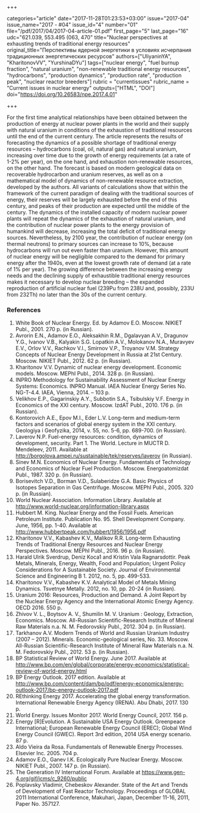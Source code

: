 +++

categories="article"
date="2017-11-28T01:23:53+03:00"
issue="2017-04"
issue_name="2017 - #04"
issue_id="4"
number="01"
file="/pdf/2017/04/2017-04-article-01.pdf"
first_page="5"
last_page="16"
udc="621.039, 553.495 (063, 470"
title="Nuclear perspectives at exhausting trends of traditional energy resources"
original_title="Перспективы ядерной энергетики в условиях исчерпания традиционных энергетических ресурсов"
authors=["UliyaninYA", "KharitonovVV", "YurshinaDYu"]
tags=["nuclear energy", "fuel burnup fraction", "natural uranium", "non-renewable traditional energy resources", "hydrocarbons", "production dynamics", "production rate", "production peak", "nuclear reactor breeders"]
rubric = "currentissues"
rubric_name = "Current issues in nuclear energy"
outputs=["HTML", "DOI"]
doi="https://doi.org/10.26583/npe.2017.4.01"

+++

For the first time analytical relationships have been obtained between the production of energy at nuclear power plants in the world and their supply with natural uranium in conditions of the exhaustion of traditional resources until the end of the current century. The article represents the results of forecasting the dynamics of a possible shortage of traditional energy resources – hydrocarbons (coal, oil, natural gas) and natural uranium, increasing over time due to the growth of energy requirements (at a rate of 1-2% per year), on the one hand, and exhaustion non-renewable resources, on the other hand. The forecast is based on modern geological data on recoverable hydrocarbon and uranium reserves, as well as on a mathematical model of dynamics of non-renewable resource extraction, developed by the authors. All variants of calculations show that within the framework of the current paradigm of dealing with the traditional sources of energy, their reserves will be largely exhausted before the end of this century, and peaks of their production are expected until the middle of the century. The dynamics of the installed capacity of modern nuclear power plants will repeat the dynamics of the exhaustion of natural uranium, and the contribution of nuclear power plants to the energy provision of humankind will decrease, increasing the total deficit of traditional energy sources. Nevertheless, by 2100 year, the contribution of nuclear energy (on thermal neutrons) to primary sources can increase to 10%, because hydrocarbons will run out even faster than uranium. However, this amount of nuclear energy will be negligible compared to the demand for primary energy after the 1940s, even at the lowest growth rate of demand (at a rate of 1% per year). The growing difference between the increasing energy needs and the declining supply of exhaustible traditional energy resources makes it necessary to develop nuclear breeding – the expanded reproduction of artificial nuclear fuel (239Pu from 238U and, possibly, 233U from 232Th) no later than the 30s of the current century.

### References

1. White Book of Nuclear Energy. Ed. by Adamov E.O. Moscow. NIKIET Publ., 2001. 270 p. (in Russian).
2. Avrorin E.N., Adamov E.O., Aleksakhin R.M., Dgalavyan A.V., Dragunov Y.G., Ivanov V.B., Kalyakin S.G. Lopatkin A.V., Molokanov N.A., Muravyev E.V., Orlov V.V., Rachkov V.I., Smirnov V.P., Troyanov V.M. Strategy Concepts of Nuclear Energy Development in Russia at 21st Century. Moscow. NIKIET Publ., 2012. 62 p. (in Russian).
3. Kharitonov V.V. Dynamic of nuclear energy development. Economic models. Moscow. MEPhI Publ., 2014. 328 p. (in Russian).
4. INPRO Methodology for Sustainability Assessment of Nuclear Energy Systems: Economics. INPRO Manual. IAEA Nuclear Energy Series No. NG-T-4.4. IAEA, Vienna, 2014. – 103 p.
5. Velikhov E.P., Gagarinskiy A.Y., Subbotin S.A., Tsibulskiy V.F. Energy in Economics of the XXI century. Moscow. IzdAT Publ., 2010. 176 p. (in Russian).
6. Kontorovich A.E., Epov M.I., Eder L.V. Long-term and medium-term factors and scenarios of global energy system in the XXI century. Geologiya i Geofyzika, 2014, v. 55, no. 5-6, pp. 689-700. (in Russian).
7. Laverov N.P. Fuel-energy resources: condition, dynamics of development, security. Part 1. The World. Lecture in MUCTR D. Mendeleev, 2011. Available at http://borgolova.ampei.ru/sustainable/tek/reserves/laverov (in Russian).
8. Sinev M.N. Economics of Nuclear Energy. Fundamentals of Technology and Economics of Nuclear Fuel Production. Moscow. Energoatomizdat Publ., 1987. 320 p. (in Russian).
9. Borisevitch V.D., Borman V.D., Sulaberidze G.A. Basic Physics of Isotopes Separation in Gas Centrifuge. Moscow. MEPhI Publ., 2005. 320 p. (in Russian).
10. World Nuclear Association. Information Library. Available at http://www.world-nuclear.org/information-library.aspx
11. Hubbert M. King. Nuclear Energy and the Fossil Fuels. American Petroleum Institute. Publication No. 95. Shell Development Company. June, 1956, pp. 1-40. Available at http://www.hubbertpeak.com/hubbert/1956/1956.pdf
12. Kharitonov V.V., Kabashev K.V., Malikov R.R. Long-term Exhausting Trends of Traditional Energy Resources and Nuclear Energy Perspectives. Moscow. MEPhI Publ., 2016. 96 p. (in Russian).
13. Harald Ulrik Sverdrup, Deniz Koca1 and Kristin Vala Ragnarsdottir. Peak Metals, Minerals, Energy, Wealth, Food and Population; Urgent Policy Considerations for A Sustainable Society. Journal of Environmental Science and Engineering B 1. 2012, no. 5, pp. 499-533.
14. Kharitonov V.V., Kabashev K.V. Analytical Model of Metals Mining Dynamics. Tsvetnye Metally. 2012, no. 10, pp. 20-24 (in Russian).
15. Uranium 2016: Resources, Production and Demand. A Joint Report by the Nuclear Energy Agency and the International Atomic Energy Agency. OECD 2016. 550 р.
16. Zhivov V. L., Boytsov A. V., Shumilin M. V. Uranium : Geology, Extraction, Economics. Moscow. All-Russian Scientific-Research Institute of Mineral Raw Materials n.a. N. M. Fedorovskiy Publ., 2012. 304 p. (in Russian).
17. Tarkhanov A.V. Modern Trends of World and Russian Uranium Industry (2007 – 2012). Minerals. Economic-geological series, No. 33. Moscow. All-Russian Scientific-Research Institute of Mineral Raw Materials n.a. N. M. Fedorovskiy Publ., 2012. 53 p. (in Russian).
18. BP Statistical Review of World Energy. June 2017. Available at http://www.bp.com/en/global/corporate/energy-economics/statistical-review-of-world-energy.html
19. BP Energy Outlook. 2017 edition. Available at http://www.bp.com/content/dam/bp/pdf/energy-economics/energy-outlook-2017/bp-energy-outlook-2017.pdf
20. REthinking Energy 2017. Accelerating the global energy transformation. International Renewable Energy Agency (IRENA). Abu Dhabi, 2017. 130 p.
21. World Energy. Issues Monitor 2017. World Energy Council, 2017. 156 р.
22. Energy [R]Evolution. A Sustainable USA Energy Outlook. Greenpeace International; European Renewable Energy Council (EREC); Global Wind Energy Council (GWEC). Report 3rd edition, 2014 USA energy scenario. 87 р.
23. Aldo Vieira da Rosa. Fundamentals of Renewable Energy Processes. Elsevier Inc. 2005. 704 p.
24. Adamov E.O., Ganev I.K. Ecologically Pure Nuclear Energy. Moscow. NIKIET Publ., 2007. 147 p. (in Russian).
25. The Generation IV International Forum. Available at https://www.gen-4.org/gif/jcms/c_9260/public
26. Poplavsky Vladimir, Chebeskov Alexander. State of the Art and Trends of Development of Fast Reactor Technology. Proceedings of GLOBAL 2011 International Conference, Makuhari, Japan, December 11-16, 2011, Paper No. 357127.